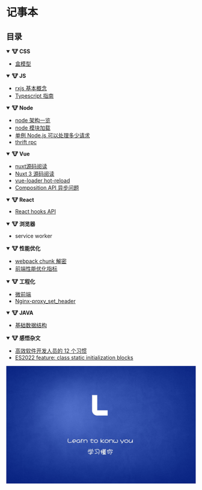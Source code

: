 # 记事本

## 目录
<b><details open><summary>🐮 CSS</summary></b>

- [盒模型](./docs/16226266149073.md)

</details>

<b><details open><summary>🐮 JS</summary></b>

- [rxjs 基本概念](./docs/16221950149151.md)
- [Typescript 指南](./docs/16261648578849.md)

</details>

<b><details open><summary>🐮 Node</summary></b>

- [node 架构一览](./docs/16249785029621.md)
- [node 模块加载](./docs/16251942644019.md)
- [单例 Node.js 可以处理多少请求](./docs/16279534330189.md)
- [thrift rpc ](./docs/rpc.md)

</details>

<b><details open><summary>🐮 Vue</summary></b>

- [nuxt源码阅读](./docs/16221949411992.md)
- [Nuxt 3 源码阅读](./docs/Nuxt3.md)
- [vue-loader hot-reload](./docs/16221949411793.md)
- [Composition API 异步问题](./docs/16275237956681.md)

</details>

<b><details open><summary>🐮 React</summary></b>

- [React hooks API](./docs/16268392316624.md)
</details>

<b><details open><summary>🐮 浏览器</summary></b>

- service worker

</details>

<b><details open><summary>🐮 性能优化</summary></b>

- [webpack chunk 解密](./docs/16221948706253.md)
- [前端性能优化指标](./docs/20211031.md)

</details>

<b><details open><summary>🐮 工程化</summary></b>

- [微前端](./docs/16251044572596.md)
- [Nginx-proxy_set_header](./docs/20210907.md)

</details>

<b><details open><summary>🐮 JAVA</summary></b>

- [基础数据结构](./docs/20210908.md)

</details>

<b><details open><summary>🐮 感悟杂文</summary></b>

- [高效软件开发人员的 12 个习惯](./docs/16278833991926.md)
- [ES2022 feature: class static initialization blocks](./docs/20210917.md)

</details>


![](.gitbook/assets/image%20%289%29.png)






